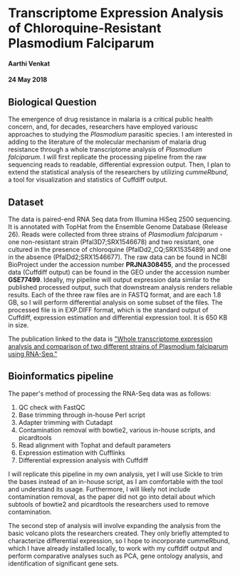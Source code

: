 # Transcriptome Expression Analysis of Chloroquine-Resistant Plasmodium Falciparum
#### Aarthi Venkat
#### 24 May 2018

## Biological Question

The emergence of drug resistance in malaria is a critical public health concern, and, for decades, researchers have employed variousc approaches to studying the *Plasmodium* parasitic species. I am interested in adding to the literature of the molecular mechanism of malaria drug resistance through a whole transcriptome analysis of *Plasmodium falciparum*. I will first replicate the processing pipeline from the raw sequencing reads to readable, differential expression output. Then, I plan to extend the statistical analysis of the researchers by utilizing *cummeRbund*, a tool for visualization and statistics of Cuffdiff output.  

## Dataset

The data is paired-end RNA Seq data from Illumina HiSeq 2500 sequencing. It is annotated with TopHat from the Ensemble Genome Database (Release 26). Reads were collected from three strains of *Plasmodium falciparum* - one non-resistant strain (Pfal3D7;SRX1546678) and two resistant, one cultured in the presence of chloroquine (PfalDd2_CQ;SRX1535489) and one in the absence (PfalDd2;SRX1546677). The raw data can be found in NCBI BioProject under the accession number **PRJNA308455**, and the processed data (Cuffdiff output) can be found in the GEO under the accession number **GSE77499**. Ideally, my pipeline will output expression data similar to the published processed output, such that downstream analysis renders reliable results. Each of the three raw files are in FASTQ format, and are each 1.8 GB, so I will perform differential analysis on some subset of the files. The processed file is in EXP.DIFF format, which is the standard output of Cuffdiff, expression estimation and differential expression tool. It is 650 KB in size.  

The publication linked to the data is ["Whole transcriptome expression analysis and comparison of two different strains of Plasmodium falciparum using RNA-Seq."](https://www.ncbi.nlm.nih.gov/pubmed/27222812)  

## Bioinformatics pipeline  

The paper's method of processing the RNA-Seq data was as follows:  

1. QC check with FastQC  
2. Base trimming through in-house Perl script  
3. Adapter trimming with Cutadapt  
4. Contamination removal with bowtie2, various in-house scripts, and picardtools  
5. Read alignment with Tophat and default parameters  
6. Expression estimation with Cufflinks  
7. Differential expression analysis with Cuffdiff  

I will replicate this pipeline in my own analysis, yet I will use Sickle to trim the bases instead of an in-house script, as I am comfortable with the tool and understand its usage. Furthermore, I will likely not include contamination removal, as the paper did not go into detail about which subtools of bowtie2 and picardtools the researchers used to remove contamination.  

The second step of analysis will involve expanding the analysis from the basic volcano plots the researchers created. They only briefly attempted to characterize differential expression, so I hope to incorporate cummeRbund, which I have already installed locally, to work with my cuffdiff output and perform comparative analyses such as PCA, gene ontology analysis, and identification of significant gene sets.  
